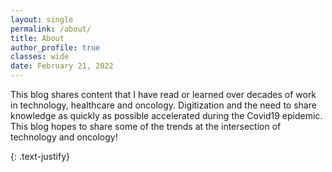 ```yaml
---
layout: single
permalink: /about/
title: About
author_profile: true
classes: wide
date: February 21, 2022
---
```


This blog shares content that I have read or learned over decades of work in technology, healthcare and oncology. Digitization and the need to share knowledge as quickly as possible accelerated during the Covid19 epidemic. This blog hopes to share some of the trends at the intersection of technology and oncology! 


{: .text-justify}

<!-- ---
permalink: /about/
title: "About"
excerpt: "This blog focus on the confluence of technology and oncology. The imapact of digitation and software tools, processes and systems that make it possible to accelerate cancer research and diagnosis."
# layouts_gallery:
#   - url: /assets/images/mm-layout-splash.png
#     image_path: /assets/images/mm-layout-splash.png
#     alt: "splash layout example"
#   - url: /assets/images/mm-layout-single-meta.png
#     image_path: /assets/images/mm-layout-single-meta.png
#     alt: "single layout with comments and related posts"
#   - url: /assets/images/mm-layout-archive.png
#     image_path: /assets/images/mm-layout-archive.png
#     alt: "archive layout example"
last_modified_at: 2022-05-27T11:59:26-04:00
toc: true
--- -->